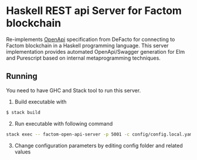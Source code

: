 # Haskell REST api Server for Factom blockchain

Re-implements [OpenApi](https://docs.openapi.de-facto.pro/api-sdks) specification from DeFacto for connecting to Factom blockchain in a Haskell programming language. This server implementation provides automated OpenApi/Swagger generation for Elm and Purescript based on internal metaprogramming techniques.

## Running

You need to have GHC and Stack tool to run this server.

1. Build executable with
```bash
$ stack build
```

2. Run executable with following command
```bash
stack exec -- factom-open-api-server -p 5001 -c config/config.local.yaml -d
```

3. Change configuration parameters by editing config folder and related values
